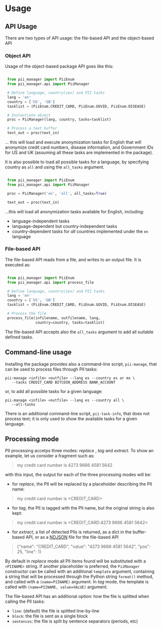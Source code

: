 # Usage

## API Usage

There are two types of API usage: the file-based API and the object-based API

### Object API

Usage of the object-based package API goes like this:

```Python

 from pii_manager import PiiEnum
 from pii_manager.api import PiiManager

 # Define language, country(ies) and PII tasks
 lang = 'en'
 country = ['US', 'GB']
 tasklist = (PiiEnum.CREDIT_CARD, PiiEnum.GOVID, PiiEnum.DISEASE)

 # Instantiate object
 proc = PiiManager(lang, country, tasks=tasklist)

 # Process a text buffer
 text_out = proc(text_in)

```

... this will load and execute anonymization tasks for English that will
anonymize credit card numbers, disease information, and Government IDs for US
and UK (assuming all these tasks are implemented in the package).


It is also possible to load all possible tasks for a language, by specifying
country as `all` and using the `all_tasks` argument.

```Python

 from pii_manager import PiiEnum
 from pii_manager.api import PiiManager

 proc = PiiManager('en', 'all', all_tasks=True)

 text_out = proc(text_in)

```

...this will load all anonymization tasks available for English, including:
 * language-independent tasks
 * language-dependent but country-independent tasks
 * country-dependent tasks for *all* countries implemented under the `en`
   language


### File-based API

The file-based API reads from a file, and writes to an output file. It is
executed as:

```Python

 from pii_manager import PiiEnum
 from pii_manager.api import process_file

 # Define language, country(ies) and PII tasks
 lang = 'en'
 country = ['US', 'GB']
 tasklist = (PiiEnum.CREDIT_CARD, PiiEnum.GOVID, PiiEnum.DISEASE)

 # Process the file
 process_file(infilename, outfilename, lang, 
              country=country, tasks=tasklist)

```

The file-based API accepts also the `all_tasks` argument to add all suitable
defined tasks.


## Command-line usage

Installing the package provides also a command-line script, `pii-manage`,
that can be used to process files through PII tasks:

    pii-manage <infile> <outfile> --lang es --country es ar mx \
       --tasks CREDIT_CARD BITCOIN_ADDRESS BANK_ACCOUNT
	
or, to add all possible tasks for a given language:

    pii-manage <infile> <outfile> --lang es --country all \
       --all-tasks 


There is an additional command-line script, `pii-task-info`, that does not
process text; it is only used to show the available tasks for a given language.


## Processing mode

PII processing accetps three modes: _replace_ , _tag_ and _extract_. To show
an example, let us consider a fragment such as:

> my credit card number is 4273 9666 4581 5642

with this input, the output for each of the three processing modes will be:

* for _replace_, the PII will be replaced by a placeholder describing the PII
  name:

> my credit card number is <CREDIT_CARD>

* for _tag_, the PII is tagged with the PII name, but the original string is
  also kept:

> my credit card number is <CREDIT_CARD:4273 9666 4581 5642>

* for _extract_, a list of detected PIIs is returned, as a dict in the
  buffer-based API, or as a [NDJSON] file for the file-based API

> {"name": "CREDIT_CARD", "value": "4273 9666 4581 5642", "pos": 25, "line": 1}


By default in _replace_ mode all PII items found will be substituted with
a `<PIINAME>` string. If another placeholder is preferred, the `PiiManager`
constructor can be called with an additional `template` argument, containing
a string that will be processed through the Python string `format()` method,
and called with a `(name=PIINAME)` argument. In _tag_ mode, the template is
called with `(name=PIINAME, value=VALUE)` argument.

The file-based API has an additional option: how the file is splitted when
calling the PII tasks:

* `line`: (default) the file is splitted line-by-line
* `block`: the file is sent as a single block
* `sentences`: the file is split by sentence separators (periods, etc)


[NDJSON]: http://ndjson.org/

